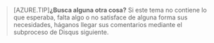 
>[AZURE.TIP]**¿Busca alguna otra cosa?** Si este tema no contiene lo que esperaba, falta algo o no satisface de alguna forma sus necesidades, háganos llegar sus comentarios mediante el subproceso de Disqus siguiente.

<!---HONumber=Oct15_HO3-->